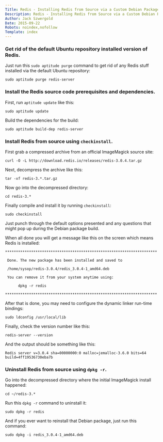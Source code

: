 ```yaml
---
Title: Redis - Installing Redis from Source via a Custom Debian Package Build on Ubuntu
Description: Redis - Installing Redis from Source via a Custom Debian Package Build on Ubuntu
Author: Jack Szwergold
Date: 2015-09-22
Robots: noindex,nofollow
Template: index
---
```


### Get rid of the default Ubuntu repository installed version of Redis.

Just run this `sudo aptitude purge` command to get rid of any Redis stuff installed via the default Ubuntu repository:

    sudo aptitude purge redis-server

### Install the Redis source code prerequisites and dependencies.

First, run `aptitude update` like this:

    sudo aptitude update

Build the dependencies for the build:

    sudo aptitude build-dep redis-server

### Install Redis from source using `checkinstall`.

First grab a compressed archive from an official ImageMagick source site:

    curl -O -L http://download.redis.io/releases/redis-3.0.4.tar.gz    
Next, decompress the archive like this:

    tar -xf redis-3.*.tar.gz
    
Now go into the decompressed directory:

    cd redis-3.*
    
Finally compile and install it by running `checkinstall`:

    sudo checkinstall

Just punch through the default options presented and any questions that might pop up during the Debian package build.

When all done you will get a message like this on the screen which means Redis is installed:

    **********************************************************************
    
     Done. The new package has been installed and saved to
    
     /home/sysop/redis-3.0.4/redis_3.0.4-1_amd64.deb
    
     You can remove it from your system anytime using: 
    
          dpkg -r redis
    
    **********************************************************************

After that is done, you may need to configure the dynamic linker run-time bindings:

    sudo ldconfig /usr/local/lib

Finally, check the version number like this:

    redis-server --version

And the output should be something like this:

    Redis server v=3.0.4 sha=00000000:0 malloc=jemalloc-3.6.0 bits=64 build=4ff19536730eba7b

### Uninstall Redis from source using `dpkg -r`.

Go into the decompressed directory where the initial ImageMagick install happened:

    cd ~/redis-3.*

Run this `dpkg -r` command to uninstall it:

    sudo dpkg -r redis

And if you ever want to reinstall that Debian package, just run this command:

    sudo dpkg -i redis_3.0.4-1_amd64.deb
